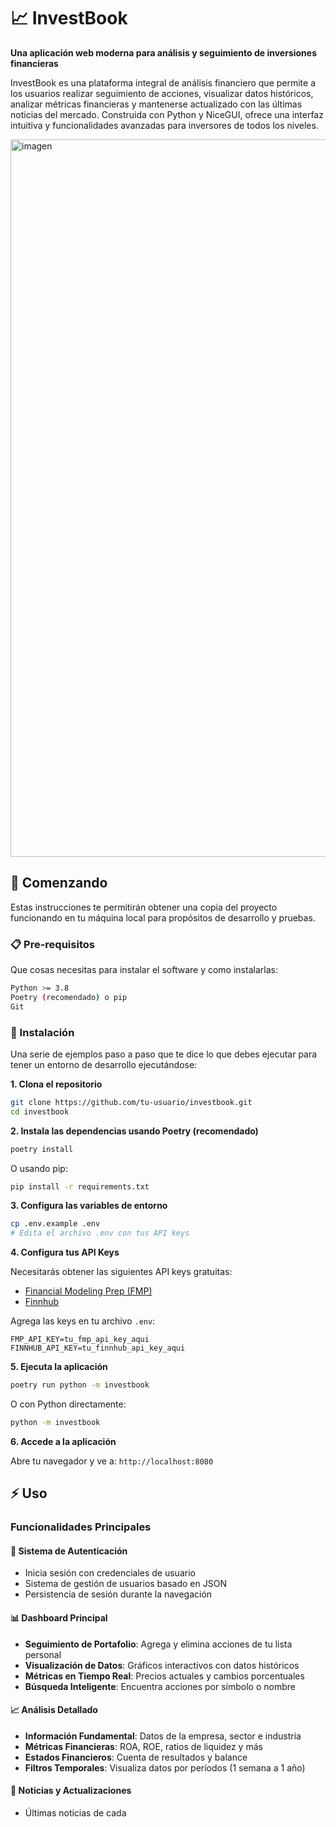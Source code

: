 # 📈 InvestBook

**Una aplicación web moderna para análisis y seguimiento de inversiones financieras**

InvestBook es una plataforma integral de análisis financiero que permite a los usuarios realizar seguimiento de acciones, visualizar datos históricos, analizar métricas financieras y mantenerse actualizado con las últimas noticias del mercado. Construida con Python y NiceGUI, ofrece una interfaz intuitiva y funcionalidades avanzadas para inversores de todos los niveles.

<img width="2543" height="1148" alt="imagen" src="https://github.com/user-attachments/assets/3c4a55c5-2ba1-47e5-8bed-509909a3c609" />


## 🚀 Comenzando

Estas instrucciones te permitirán obtener una copia del proyecto funcionando en tu máquina local para propósitos de desarrollo y pruebas.

### 📋 Pre-requisitos

Que cosas necesitas para instalar el software y como instalarlas:

```bash
Python >= 3.8
Poetry (recomendado) o pip
Git
```

### 🔧 Instalación

Una serie de ejemplos paso a paso que te dice lo que debes ejecutar para tener un entorno de desarrollo ejecutándose:

**1. Clona el repositorio**
```bash
git clone https://github.com/tu-usuario/investbook.git
cd investbook
```

**2. Instala las dependencias usando Poetry (recomendado)**
```bash
poetry install
```

O usando pip:
```bash
pip install -r requirements.txt
```

**3. Configura las variables de entorno**
```bash
cp .env.example .env
# Edita el archivo .env con tus API keys
```

**4. Configura tus API Keys**

Necesitarás obtener las siguientes API keys gratuitas:
- [Financial Modeling Prep (FMP)](https://financialmodelingprep.com/developer/docs)
- [Finnhub](https://finnhub.io/docs/api)

Agrega las keys en tu archivo `.env`:
```
FMP_API_KEY=tu_fmp_api_key_aqui
FINNHUB_API_KEY=tu_finnhub_api_key_aqui
```

**5. Ejecuta la aplicación**
```bash
poetry run python -m investbook
```

O con Python directamente:
```bash
python -m investbook
```

**6. Accede a la aplicación**

Abre tu navegador y ve a: `http://localhost:8080`

## ⚡ Uso

### Funcionalidades Principales

#### 🔐 Sistema de Autenticación
- Inicia sesión con credenciales de usuario
- Sistema de gestión de usuarios basado en JSON
- Persistencia de sesión durante la navegación

#### 📊 Dashboard Principal
- **Seguimiento de Portafolio**: Agrega y elimina acciones de tu lista personal
- **Visualización de Datos**: Gráficos interactivos con datos históricos
- **Métricas en Tiempo Real**: Precios actuales y cambios porcentuales
- **Búsqueda Inteligente**: Encuentra acciones por símbolo o nombre

#### 📈 Análisis Detallado
- **Información Fundamental**: Datos de la empresa, sector e industria
- **Métricas Financieras**: ROA, ROE, ratios de liquidez y más
- **Estados Financieros**: Cuenta de resultados y balance
- **Filtros Temporales**: Visualiza datos por períodos (1 semana a 1 año)

#### 📰 Noticias y Actualizaciones
- Últimas noticias de cada
